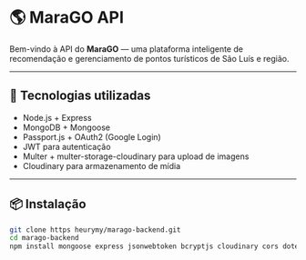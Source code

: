 # 🌎 MaraGO API

Bem-vindo à API do **MaraGO** — uma plataforma inteligente de recomendação e gerenciamento de pontos turísticos de São Luís e região.

---

## 🚀 Tecnologias utilizadas

- Node.js + Express  
- MongoDB + Mongoose  
- Passport.js + OAuth2 (Google Login)  
- JWT para autenticação  
- Multer + multer-storage-cloudinary para upload de imagens  
- Cloudinary para armazenamento de mídia  

---

## 📦 Instalação

```bash
git clone https heurymy/marago-backend.git
cd marago-backend
npm install mongoose express jsonwebtoken bcryptjs cloudinary cors dotenv express express-session jsonwebtoken mongodb multer multer-storage-cloudinary passport passport-google-oauth 